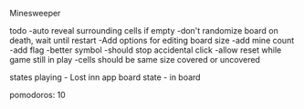 Minesweeper

todo
-auto reveal surrounding cells if empty 
-don't randomize board on death, wait until restart
-Add options for editing board size
-add mine count
-add flag
	-better symbol
	-should stop accidental click
-allow reset while game still in play
-cells should be same size covered or uncovered


states
playing - Lost  inn app
board state - in board

pomodoros: 10